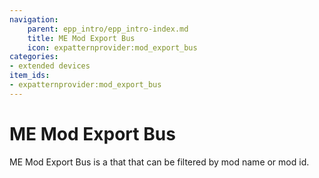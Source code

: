 ```yaml
---
navigation:
    parent: epp_intro/epp_intro-index.md
    title: ME Mod Export Bus
    icon: expatternprovider:mod_export_bus
categories:
- extended devices
item_ids:
- expatternprovider:mod_export_bus
---
```


# ME Mod Export Bus

<GameScene zoom="8" background="transparent">
  <ImportStructure src="../structure/cable_mod_export_bus.snbt"></ImportStructure>
</GameScene>

ME Mod Export Bus is a <ItemLink id="ae2:export_bus" /> that that can be filtered by mod name or mod id.
